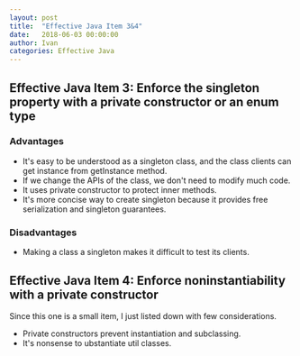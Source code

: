 ```yaml
---
layout: post
title:  "Effective Java Item 3&4"
date:   2018-06-03 00:00:00
author: Ivan
categories: Effective Java
---
```

## Effective Java Item 3: Enforce the singleton property with a private constructor or an enum type

### Advantages
* It's easy to be understood as a singleton class, and the class clients can get instance from getInstance method.
* If we change the APIs of the class, we don't need to modify much code.
* It uses private constructor to protect inner methods.
* It's more concise way to create singleton because it provides free serialization and singleton guarantees.

### Disadvantages
* Making a class a singleton makes it difficult to test its clients.

## Effective Java Item 4: Enforce noninstantiability with a private constructor
Since this one is a small item, I just listed down with few considerations.

* Private constructors prevent instantiation and subclassing.
* It's nonsense to ubstantiate util classes.
